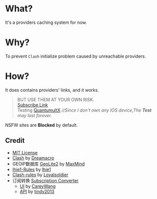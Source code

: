 # What?
It's a providers caching system for now.
# Why?
 To prevent `Clash` initialize problem caused by unreachable providers.  
# How?
It does contains providers' links, and it works. 
 > BUT USE THEM AT YOUR OWN RISK.  
     [Subscribe Link](https://cdn.jsdelivr.net/gh/wmyfelix/ClashAddons@NPO/universal.yaml)  
     Testing  [QuantumultX](https://cdn.jsdelivr.net/gh/wmyfelix/ClashAddons@NPO/QuantumultX.conf) *//Since I don't own any IOS device,The **Test** may last forever.*  

NSFW sites are **Blocked** by default.
## Credit
* [MIT License](https://github.com/vernesong/OpenClash/blob/master/LICENSE)
* [Clash](https://github.com/Dreamacro/clash) by [Dreamacro](https://github.com/Dreamacro)
* GEOIP数据库 [GeoLite2](https://dev.maxmind.com/geoip/geoip2/geolite2/) by [MaxMind](https://www.maxmind.com)
* [lhie1-Rules](https://github.com/lhie1/Rules) by [lhie1](https://github.com/lhie1)
* [Clash-rules](https://github.com/Loyalsoldier/clash-rules) by [Loyalsoldier](https://github.com/Loyalsoldier)
* 订阅转换 [Subscription Converter](https://api.wcc.best)
  * [UI](https://github.com/CareyWang/sub-web) by [CareyWang](https://github.com/CareyWang)
  * [API]((https://github.com/tindy2013/subconverter)) by [tindy2013](https://github.com/tindy2013)